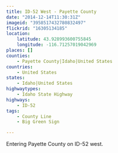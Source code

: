 ```yaml
---
title: ID-52 West - Payette County
date: "2014-12-14T11:30:31Z"
imageid: "3958517432780832497"
flickrid: "16305134185"
location:
    latitude: 43.928993600755845
    longitude: -116.71257019042969
places: []
counties:
    - Payette County|Idaho|United States
countries:
    - United States
states:
    - Idaho|United States
highwaytypes:
    - Idaho State Highway
highways:
    - ID-52
tags:
    - County Line
    - Big Green Sign

---
```

Entering Payette County on ID-52 west.